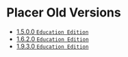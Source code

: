 # Placer Old Versions

- [1.5.0.0 `Education Edition`](1.5.0.0)
- [1.6.2.0 `Education Edition`](1.6.2.0)
- [1.9.3.0 `Education Edition`](1.9.3.0)

